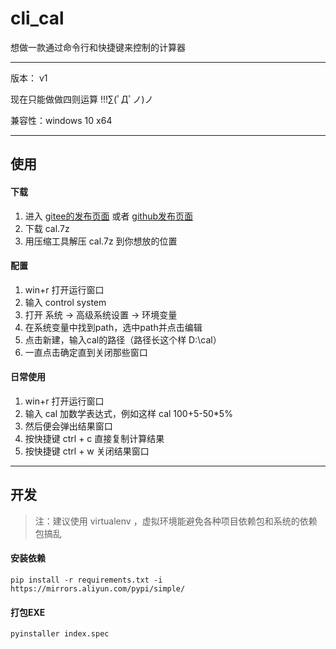 # cli_cal

想做一款通过命令行和快捷键来控制的计算器

---



版本： v1

现在只能做做四则运算 !!!∑(ﾟДﾟノ)ノ



兼容性：windows 10 x64



---



## 使用

#### 下载

1. 进入 [gitee的发布页面](https://gitee.com/cxwithyxy/cli_cal/releases) 或者 [github发布页面](https://github.com/cxwithyxy/cli_cal/releases)
2. 下载 cal.7z
3. 用压缩工具解压 cal.7z 到你想放的位置

#### 配置

1. win+r 打开运行窗口
2. 输入 control system
3. 打开 系统 -> 高级系统设置 -> 环境变量
4. 在系统变量中找到path，选中path并点击编辑
5. 点击新建，输入cal的路径（路径长这个样 D:\cal）
6. 一直点击确定直到关闭那些窗口

#### 日常使用

1. win+r 打开运行窗口
2. 输入 cal 加数学表达式，例如这样 cal 100+5-50*5%
3. 然后便会弹出结果窗口
4. 按快捷键 ctrl + c 直接复制计算结果
5. 按快捷键 ctrl + w 关闭结果窗口



----



## 开发

> 注：建议使用 virtualenv ，虚拟环境能避免各种项目依赖包和系统的依赖包搞乱

#### 安装依赖

```
pip install -r requirements.txt -i https://mirrors.aliyun.com/pypi/simple/
```

#### 打包EXE

```
pyinstaller index.spec
```